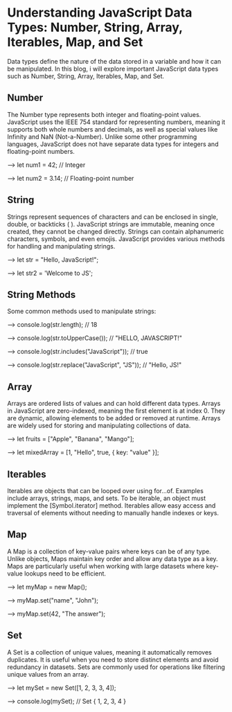 # Understanding JavaScript Data Types: Number, String, Array, Iterables, Map, and Set

Data types define the nature of the data stored in a variable and how it can be manipulated. In this blog, i will explore important JavaScript data types such as Number, String, Array, Iterables, Map, and Set.

## Number
The Number type represents both integer and floating-point values. JavaScript uses the IEEE 754 standard for representing numbers, meaning it supports both whole numbers and decimals, as well as special values like Infinity and NaN (Not-a-Number). Unlike some other programming languages, JavaScript does not have separate data types for integers and floating-point numbers.

--> let num1 = 42; // Integer

--> let num2 = 3.14; // Floating-point number

##  String

Strings represent sequences of characters and can be enclosed in single, double, or backticks ( ). JavaScript strings are immutable, meaning once created, they cannot be changed directly. Strings can contain alphanumeric characters, symbols, and even emojis. JavaScript provides various methods for handling and manipulating strings.

--> let str = "Hello, JavaScript!";

--> let str2 = 'Welcome to JS';

## String Methods

Some common methods used to manipulate strings:

--> console.log(str.length); // 18

--> console.log(str.toUpperCase()); // "HELLO, JAVASCRIPT!"

--> console.log(str.includes("JavaScript")); // true

--> console.log(str.replace("JavaScript", "JS")); // "Hello, JS!"

## Array

Arrays are ordered lists of values and can hold different data types. Arrays in JavaScript are zero-indexed, meaning the first element is at index 0. They are dynamic, allowing elements to be added or removed at runtime. Arrays are widely used for storing and manipulating collections of data.

--> let fruits = ["Apple", "Banana", "Mango"];

--> let mixedArray = [1, "Hello", true, { key: "value" }];

## Iterables

Iterables are objects that can be looped over using for...of. Examples include arrays, strings, maps, and sets. To be iterable, an object must implement the [Symbol.iterator] method. Iterables allow easy access and traversal of elements without needing to manually handle indexes or keys.

## Map

A Map is a collection of key-value pairs where keys can be of any type. Unlike objects, Maps maintain key order and allow any data type as a key. Maps are particularly useful when working with large datasets where key-value lookups need to be efficient.

--> let myMap = new Map();

--> myMap.set("name", "John");

--> myMap.set(42, "The answer");

## Set

A Set is a collection of unique values, meaning it automatically removes duplicates. It is useful when you need to store distinct elements and avoid redundancy in datasets. Sets are commonly used for operations like filtering unique values from an array.

--> let mySet = new Set([1, 2, 3, 3, 4]);

--> console.log(mySet); // Set { 1, 2, 3, 4 }
